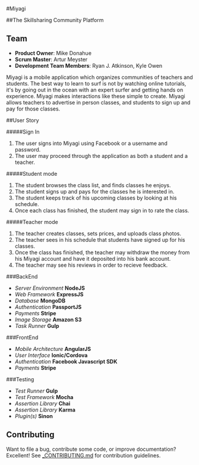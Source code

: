 #Miyagi

##The Skillsharing Community Platform

## Team

  - __Product Owner__: Mike Donahue
  - __Scrum Master__: Artur Meyster
  - __Development Team Members__: Ryan J. Atkinson, Kyle Owen

Miyagi is a mobile application which organizes communities of teachers and students.
The best way to learn to surf is not by watching online tutorials,
it's by going out in the ocean with an expert surfer and getting hands on experience.
Miyagi makes interactions like these simple to create. Miyagi allows teachers
to advertise in person classes, and students to sign up and pay for those classes.

##User Story

#####Sign In
 1. The user signs into Miyagi using Facebook or a username and password.
 1. The user may proceed through the application as both a student and a teacher.

#####Student mode

  1. The student browses the class list, and finds classes he enjoys.
  1. The student signs up and pays for the classes he is interested in.
  1. The student keeps track of his upcoming classes by looking at his schedule.
  1. Once each class has finished, the student may sign in to rate the class.

#####Teacher mode
  1. The teacher creates classes, sets prices, and uploads class photos.
  1. The teacher sees in his schedule that students have signed up
    for his classes.
  1. Once the class has finished, the teacher may withdraw the money
    from his Miyagi account and have it deposited into his bank account.
  1. The teacher may see his reviews in order to recieve feedback.

###BackEnd
- *Server Environment* **NodeJS**
- *Web Framework* **ExpressJS**
- *Database* **MongoDB**
- *Authentication* **PassportJS**
- *Payments* **Stripe**
- *Image Storage* **Amazon S3**
- *Task Runner* **Gulp**

###FrontEnd
- *Mobile Architecture* **AngularJS**
- *User Interface* **Ionic/Cordova**
- *Authentication* **Facebook Javascript SDK**
- *Payments* **Stripe**

###Testing
- *Test Runner* **Gulp**
- *Test Framework* **Mocha**
- *Assertion Library* **Chai**
- *Assertion Library* **Karma**
- *Plugin(s)* **Sinon**

## Contributing

Want to file a bug, contribute some code, or improve documentation?
Excellent! See [_CONTRIBUTING.md](_CONTRIBUTING.md) for contribution guidelines.
